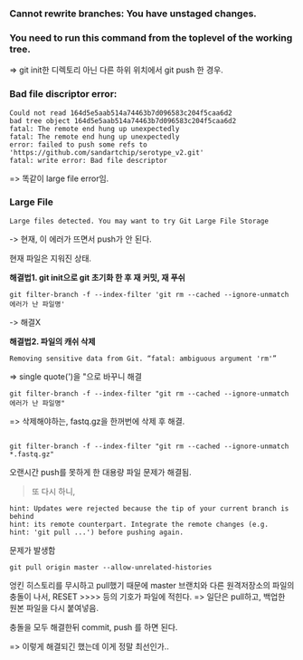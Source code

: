 ### Cannot rewrite branches: You have unstaged changes.


### You need to run this command from the toplevel of the working tree.

=> git init한 디렉토리 아닌 다른 하위 위치에서 git push 한 경우. 


### Bad file discriptor error: 
```
Could not read 164d5e5aab514a74463b7d096583c204f5caa6d2
bad tree object 164d5e5aab514a74463b7d096583c204f5caa6d2
fatal: The remote end hung up unexpectedly
fatal: The remote end hung up unexpectedly
error: failed to push some refs to 'https://github.com/sandartchip/serotype_v2.git'
fatal: write error: Bad file descriptor
```
=> 똑같이 large file error임.


### Large File
```
Large files detected. You may want to try Git Large File Storage 
```

-> 현재, 이 에러가 뜨면서 push가 안 된다.

현재 파일은 지워진 상태.

**해결법1. git init으로 git 초기화 한 후 재 커밋, 재 푸쉬**
```
git filter-branch -f --index-filter 'git rm --cached --ignore-unmatch 에러가 난 파일명'
```
-> 해결X

**해결법2. 파일의 캐쉬 삭제**

```
Removing sensitive data from Git. “fatal: ambiguous argument 'rm'”
```


=> single quote(')을 "으로 바꾸니 해결 
```
git filter-branch -f --index-filter "git rm --cached --ignore-unmatch 에러가 난 파일명"

```

=> 삭제해야하는, fastq.gz을 한꺼번에 삭제 후 해결.

```

git filter-branch -f --index-filter "git rm --cached --ignore-unmatch  *.fastq.gz"

```

오랜시간 push를 못하게 한 대용량 파일 문제가 해결됨.



> 또 다시 하니, 
```
hint: Updates were rejected because the tip of your current branch is behind
hint: its remote counterpart. Integrate the remote changes (e.g.
hint: 'git pull ...') before pushing again.
``` 

문제가 발생함

```
git pull origin master --allow-unrelated-histories
```
엉킨 히스토리를 무시하고 pull했기 때문에 master 브랜치와 다른 원격저장소의 파일의 충돌이 나서, RESET >>>> 등의 기호가 파일에 적힌다.
=> 일단은 pull하고, 백업한 원본 파일을 다시 붙여넣음.

충돌을 모두 해결한뒤 commit, push 를 하면 된다.

=> 이렇게 해결되긴 했는데 이게 정말 최선인가..
